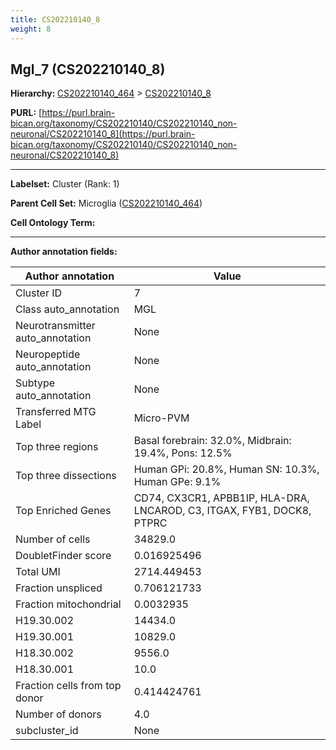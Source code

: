 ```yaml
---
title: CS202210140_8
weight: 8
---
```

## Mgl_7 (CS202210140_8)
<b>Hierarchy: </b>
[CS202210140_464](../CS202210140_464) >
[CS202210140_8](../CS202210140_8)

**PURL:** [https://purl.brain-bican.org/taxonomy/CS202210140/CS202210140_non-neuronal/CS202210140_8](https://purl.brain-bican.org/taxonomy/CS202210140/CS202210140_non-neuronal/CS202210140_8)

---


**Labelset:** Cluster (Rank: 1)

**Parent Cell Set:** Microglia ([CS202210140_464](../CS202210140_464))



**Cell Ontology Term:** 

[MARKER GENES.]: #


---

[TRANSFERRED ANNOTATIONS.]: #


[AUTHOR ANNOTATION FIELDS.]: #


**Author annotation fields:**

| Author annotation | Value |
|-------------------|-------|
|Cluster ID|7|
|Class auto_annotation|MGL|
|Neurotransmitter auto_annotation|None|
|Neuropeptide auto_annotation|None|
|Subtype auto_annotation|None|
|Transferred MTG Label|Micro-PVM|
|Top three regions|Basal forebrain: 32.0%, Midbrain: 19.4%, Pons: 12.5%|
|Top three dissections|Human GPi: 20.8%, Human SN: 10.3%, Human GPe: 9.1%|
|Top Enriched Genes|CD74, CX3CR1, APBB1IP, HLA-DRA, LNCAROD, C3, ITGAX, FYB1, DOCK8, PTPRC|
|Number of cells|34829.0|
|DoubletFinder score|0.016925496|
|Total UMI|2714.449453|
|Fraction unspliced|0.706121733|
|Fraction mitochondrial|0.0032935|
|H19.30.002|14434.0|
|H19.30.001|10829.0|
|H18.30.002|9556.0|
|H18.30.001|10.0|
|Fraction cells from top donor|0.414424761|
|Number of donors|4.0|
|subcluster_id|None|
